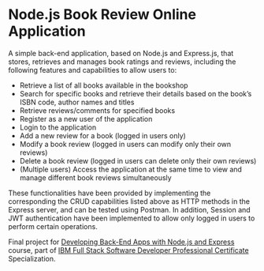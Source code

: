 # Node.js Book Review Online Application

A simple back-end application, based on Node.js and Express.js, that stores, retrieves and manages book ratings and reviews, including the following features and capabilities to allow users to:

* Retrieve a list of all books available in the bookshop
* Search for specific books and retrieve their details based on the book’s ISBN code, author names and titles
* Retrieve reviews/comments for specified books
* Register as a new user of the application
* Login to the application
* Add a new review for a book (logged in users only)
* Modify a book review (logged in users can modify only their own reviews)
* Delete a book review (logged in users can delete only their own reviews)
* (Multiple users) Access the application at the same time to view and manage different book reviews simultaneously

These functionalities have been provided by implementing the corresponding the CRUD capabilities listed above as HTTP methods in the Express server, and can be tested using Postman. In addition, Session and JWT authentication have been implemented to allow only logged in users to perform certain operations.

Final project for [Developing Back-End Apps with Node.js and Express](https://www.coursera.org/learn/developing-backend-apps-with-nodejs-and-express) course, part of [IBM Full Stack Software Developer Professional Certificate](https://www.coursera.org/professional-certificates/ibm-full-stack-cloud-developer) Specialization.
